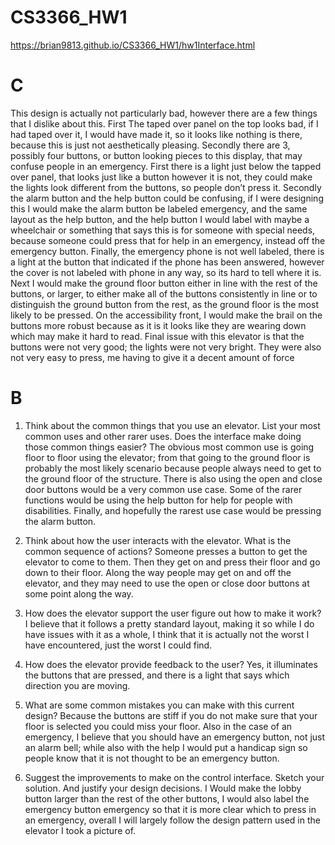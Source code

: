 # CS3366_HW1

https://brian9813.github.io/CS3366_HW1/hw1Interface.html



# C
This design is actually not particularly bad, however there are a few things that I dislike about this.  First The taped over panel on
the top looks bad, if I had taped over it, I would have made it, so it looks like nothing is there, because this is just not
aesthetically pleasing.  Secondly there are 3, possibly four buttons, or button looking pieces to this display, that may 
confuse people in an emergency.  First there is a light just below the tapped over panel, that looks just like a button however it is 
not, 
they could make the lights look different from the buttons, so people don’t press it.  Secondly the alarm button and the help button
could be confusing, if I were designing this I would make the alarm button be labeled emergency, and the same layout as the help
button, and the help button I would label with maybe a wheelchair or something that says this is for someone with special needs, 
because someone could press that for help in an emergency, instead off the emergency button.  Finally, the emergency phone is not well 
labeled, there is a light at the button that indicated if the phone has been answered, however the cover is not labeled with phone in 
any way, so its hard to tell where it is.  Next I would make the ground floor button either in line with the rest of the buttons, or 
larger, to either make all of the buttons consistently in line or to distinguish the ground button from the rest, as the ground floor
is the most likely to be pressed.  On the accessibility front, I would make the brail on the buttons more robust because as it is it 
looks like they are wearing down which may make it hard to read.  Final issue with this elevator is that the buttons were not very 
good; the lights were not very bright.  They were also not very easy to press, me having to give it a decent amount of force 
# B

1.	Think about the common things that you use an elevator. List your most common uses and other rarer uses. Does the interface make doing those common things easier?
The obvious most common use is going floor to floor using the elevator; from that going to the ground floor is probably the most likely
scenario because people always need to get to the ground floor of the structure.  There is also using the open and close door buttons
would be a very common use case.  Some of the rarer functions would be using the help button for help for people with disabilities.
Finally, and hopefully the rarest use case would be pressing the alarm button. 

2.	Think about how the user interacts with the elevator. What is the common sequence of actions?
Someone presses a button to get the elevator to come to them. Then they get on and press their floor and go down to their floor.  Along
the way people may get on and off the elevator, and they may need to use the open or close door buttons at some point along the way.

3.	How does the elevator support the user figure out how to make it work?
I believe that it follows a pretty standard layout, making it so while I do have issues with it as a whole, I think that it is actually
not the worst I have encountered, just the worst I could find.


4.	How does the elevator provide feedback to the user?
Yes, it illuminates the buttons that are pressed, and there is a light that says which direction you are moving.


5.	What are some common mistakes you can make with this current design?
Because the buttons are stiff if you do not make sure that your floor is selected you could miss your floor.  Also in the case of an
emergency, I believe that you should have an emergency button, not just an alarm bell; while also with the help I would put a handicap
sign so people know that it is not thought to be an emergency button.


6.	Suggest the improvements to make on the control interface. Sketch your solution. And justify your design decisions.
I Would make the lobby button larger than the rest of the other buttons, I would also label the emergency button emergency so that it is 
more clear which to press in an emergency, overall I will largely follow the design pattern used in the elevator I took a picture of.
